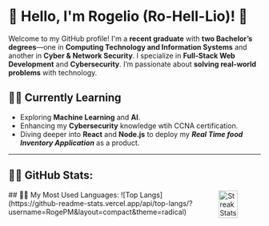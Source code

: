 # 👋 Hello, I'm Rogelio (Ro-Hell-Lio)! 🚀

Welcome to my GitHub profile! I'm a **recent graduate** with **two Bachelor’s degrees**—one in **Computing Technology and Information Systems** and another in **Cyber & Network Security**. I specialize in **Full-Stack Web Development** and **Cybersecurity**. I’m passionate about **solving real-world problems** with technology.

## 🧑‍💻 Currently Learning

- Exploring **Machine Learning** and **AI**.
- Enhancing my **Cybersecurity** knowledge wtih CCNA certification.
- Diving deeper into **React** and **Node.js** to deploy my ***Real Time food Inventory Application*** as a product.
  
---

## 🧑‍💻 GitHub Stats:
<div style="display: flex; gap: 20px;">
  <!-- GitHub Stats -->
## 🧑‍💻 My Most Used Languages:
![Top Langs](https://github-readme-stats.vercel.app/api/top-langs/?username=RogePM&layout=compact&theme=radical)

---
  <!-- Streak Stats -->
  <img src="https://github-readme-streak-stats.herokuapp.com/?user=RogePM&theme=radical&hide_border=true" alt="Streak Stats" width="45%" />
</div>
